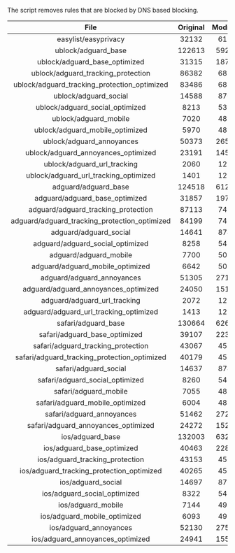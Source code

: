 The script removes rules that are blocked by DNS based blocking.


| File | Original | Modified |
|:----:|:-----:|:-----:|
| easylist/easyprivacy | 32132 | 6196 |
| ublock/adguard_base | 122613 | 59238 |
| ublock/adguard_base_optimized | 31315 | 18786 |
| ublock/adguard_tracking_protection | 86382 | 6821 |
| ublock/adguard_tracking_protection_optimized | 83486 | 6821 |
| ublock/adguard_social | 14588 | 8701 |
| ublock/adguard_social_optimized | 8213 | 5391 |
| ublock/adguard_mobile | 7020 | 4837 |
| ublock/adguard_mobile_optimized | 5970 | 4837 |
| ublock/adguard_annoyances | 50373 | 26593 |
| ublock/adguard_annoyances_optimized | 23191 | 14589 |
| ublock/adguard_url_tracking | 2060 | 1219 |
| ublock/adguard_url_tracking_optimized | 1401 | 1219 |
| adguard/adguard_base | 124518 | 61242 |
| adguard/adguard_base_optimized | 31857 | 19780 |
| adguard/adguard_tracking_protection | 87113 | 7498 |
| adguard/adguard_tracking_protection_optimized | 84199 | 7498 |
| adguard/adguard_social | 14641 | 8746 |
| adguard/adguard_social_optimized | 8258 | 5432 |
| adguard/adguard_mobile | 7700 | 5022 |
| adguard/adguard_mobile_optimized | 6642 | 5022 |
| adguard/adguard_annoyances | 51305 | 27148 |
| adguard/adguard_annoyances_optimized | 24050 | 15132 |
| adguard/adguard_url_tracking | 2072 | 1229 |
| adguard/adguard_url_tracking_optimized | 1413 | 1229 |
| safari/adguard_base | 130664 | 62684 |
| safari/adguard_base_optimized | 39107 | 22351 |
| safari/adguard_tracking_protection | 43067 | 4582 |
| safari/adguard_tracking_protection_optimized | 40179 | 4582 |
| safari/adguard_social | 14637 | 8741 |
| safari/adguard_social_optimized | 8260 | 5430 |
| safari/adguard_mobile | 7055 | 4882 |
| safari/adguard_mobile_optimized | 6004 | 4882 |
| safari/adguard_annoyances | 51462 | 27216 |
| safari/adguard_annoyances_optimized | 24272 | 15215 |
| ios/adguard_base | 132003 | 63201 |
| ios/adguard_base_optimized | 40463 | 22876 |
| ios/adguard_tracking_protection | 43153 | 4590 |
| ios/adguard_tracking_protection_optimized | 40265 | 4590 |
| ios/adguard_social | 14697 | 8761 |
| ios/adguard_social_optimized | 8322 | 5451 |
| ios/adguard_mobile | 7144 | 4921 |
| ios/adguard_mobile_optimized | 6093 | 4921 |
| ios/adguard_annoyances | 52130 | 27549 |
| ios/adguard_annoyances_optimized | 24941 | 15547 |